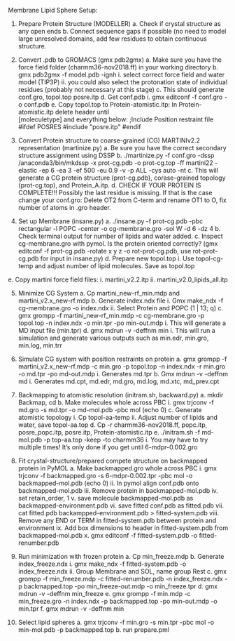 Membrane Lipid Sphere Setup:

1)	Prepare Protein Structure (MODELLER)
a.	Check if crystal structure as any open ends
b.	Connect sequence gaps if possible (no need to model large unresolved domains, add few residues to obtain continuous structure.
2)	Convert .pdb to GROMACS (gmx pdb2gmx)
a.	Make sure you have the force field folder (charmm36-nov2018.ff) in your working directory
b.	gmx pdb2gmx -f model.pdb -ignh
i.	select correct force field and water model (TIP3P)
ii.	you could also select the protonation state of individual residues (probably not necessary at this stage)
c.	This should generate conf.gro, topol.top  posre.itp
d.	Get conf.pdb
i.	gmx editconf -f conf.gro -o conf.pdb
e.	Copy topol.top to Protein-atomistic.itp:
 		In Protein-atomistic.itp delete header until  
		[moleculetype] 
		and everything below:
		;Include Position restraint file 
		#ifdef POSRES 
		#include "posre.itp"
		#endif

3)	Convert Protein structure to coarse-grained (CG) MARTINIv2.2 representation (martinize.py)
a.	Be sure you have the correct secondary structure assignment using DSSP
b.	./martinize.py -f conf.gro -dssp /anaconda3/bin/mkdssp -x prot-cg.pdb -o prot-cg.top -ff martini22 -elastic -ep 6 -ea 3 -ef 500 -eu 0.9 -v -p ALL -cys auto -nt
c.	This will generate a CG protein structure (prot-cg.pdb), corase-grained topology (prot-cg.top), and Protein_A.itp. 
d.	CHECK IF YOUR PROTEIN IS COMPLETE!!! Possibly the last residue is missing. If that is the case change your conf.gro: Delete OT2 from C-term and rename OT1 to O, fix number of atoms in .gro header. 


4)	Set up Membrane (insane.py)
a.	./insane.py -f prot-cg.pdb -pbc rectangular -l POPC -center -o cg-membrane.gro -sol W -d 6 -dz 4
b.	Check terminal output for number of lipids and water added.
c.	Inspect cg-membrane.gro with pymol. Is the protein oriented correctly? 
(gmx editconf -f prot-cg.pdb -rotate x y z -o rot-prot-cg.pdb, use rot-prot-cg.pdb for input in insane.py)
d.	Prepare new topol.top
i.	Use topol-cg-temp and adjust number of lipid molecules. Save as topol.top

e.	Copy martini force field files: 
i.	martini_v2.2.itp
ii.	martini_v2.0_lipids_all.itp



5)	Minimize CG System 
a.	Cp martini_new-rf_min.mdp and martini_v2.x_new-rf.mdp
b.	Generate index.ndx file
i.	Gmx make_ndx -f cg-membrane.gro -o index.ndx
ii.	Select Protein and POPC (1 | 13; q)
c.	gmx grompp -f martini_new-rf_min.mdp -c cg-membrane.gro -p topol.top -n index.ndx -o min.tpr -po min-out.mdp
i.	This will generate a MD input file (min.tpr)
d.	gmx mdrun -v -deffnm min
i.	This will run a simulation and generate various outputs such as min.edr, min.gro, min.log, min.trr



6)	 Simulate CG system with position restraints on protein
a.	gmx grompp -f martini_v2.x_new-rf.mdp -c min.gro -p topol.top -n index.ndx -r min.gro -o md.tpr -po md-out.mdp
i.	Generates md.tpr
b.	Gmx mdrun -v -deffnm md
i.	Generates md.cpt, md.edr, md.gro, md.log, md.xtc, md_prev.cpt


7)	 Backmapping to atomistic resolution (initram.sh, backward.py)
a.	mkdir Backmap, cd
b.	Make molecules whole across PBC
i.	gmx trjconv -f md.gro -s md.tpr -o md-mol.pdb -pbc mol (echo 0)
c.	Generate atomistic topology
i.	Cp topol-aa-temp
ii.	Adjust number of lipids and water, save topol-aa.top
d.	Cp -r charmm36-nov2018.ff, popc.itp, posre_popc.itp, posre.itp, Protein-atomistic.itp
e.	./initram.sh -f md-mol.pdb -p top-aa.top -keep -to charmm36 
i.	You may have to try multiple times! It’s only done if you get until 6-mdpr-0.002.gro

8)	 Fit crystal-structure/prepared compete structure on backmapped protein in PyMOL
a.	Make backmapped.gro whole across PBC
i.	gmx trjconv -f backmapped.gro -s 6-mdpr-0.002.tpr -pbc mol -o backmapped-mol.pdb (echo 0)
ii.	In pymol align conf.pdb onto backmapped-mol.pdb
iii.	Remove protein in backmapped-mol.pdb
iv.	set retain_order, 1
v.	save molecule backmapped-mol.pdb as backmapped-environment.pdb
vi.	save fitted conf.pdb as fitted.pdb
vii.	cat fitted.pdb backampped-environment.pdb > fitted-system.pdb
viii.	Remove any END or TERM in fitted-system.pdb between protein and environment
ix.	Add box dimensions to header in fitted-system.pdb from backmapped-mol.pdb
x.	gmx editconf -f fitted-system.pdb -o fitted-renumber.pdb


9)	 Run minimization with frozen protein
a.	Cp min_freeze.mdp
b.	Generate index_freeze.ndx
i.	gmx make_ndx -f fitted-system.pdb -o index_freeze.ndx
ii.	Group Membrane and SOL, name group Rest
c.	gmx grompp -f min_freeze.mdp -c fitted-renumber.pdb -n index_freeze.ndx -p backmapped.top -po min_freeze-out.mdp -o min_freeze.tpr 
d.	gmx mdrun -v -deffnm min_freeze
e.	gmx grompp -f min.mdp -c min_freeze.gro -n index.ndx -p backmapped.top -po min-out.mdp -o min.tpr
f.	gmx mdrun -v -deffnm min


10)	Select lipid spheres
a.	gmx trjconv -f min.gro -s min.tpr -pbc mol -o min-mol.pdb -p backmapped.top 
b.	run prepare.pml
